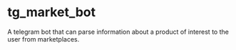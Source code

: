 # tg_market_bot
A telegram bot that can parse information about a product of interest to the user from marketplaces.
